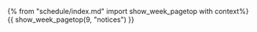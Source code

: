 {% from "schedule/index.md" import show_week_pagetop with context%}
{{ show_week_pagetop(9, "notices") }}
